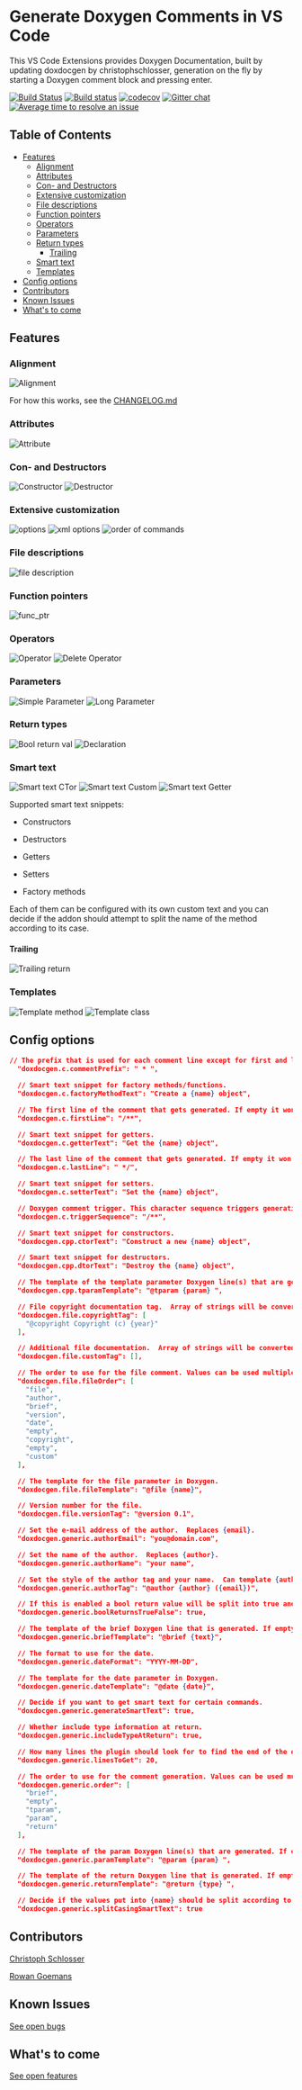 # Generate Doxygen Comments in VS Code

This VS Code Extensions provides Doxygen Documentation, built by updating doxdocgen by christophschlosser, generation on the fly by starting a Doxygen comment block and pressing enter.

[![Build Status](https://travis-ci.org/christophschlosser/doxdocgen.svg?branch=master)](https://travis-ci.org/christophschlosser/doxdocgen)
[![Build status](https://ci.appveyor.com/api/projects/status/4h84071p9tv0y9r6?svg=true)](https://ci.appveyor.com/project/christophschlosser/doxdocgen)
[![codecov](https://codecov.io/gh/christophschlosser/doxdocgen/branch/master/graph/badge.svg)](https://codecov.io/gh/christophschlosser/doxdocgen)
[![Gitter chat](https://badges.gitter.im/doxdocgen.png)](https://gitter.im/doxdocgen)
[![Average time to resolve an issue](https://isitmaintained.com/badge/resolution/christophschlosser/doxdocgen.svg)](https://isitmaintained.com/project/christophschlosser/doxdocgen "Average time to resolve an issue")

## Table of Contents

* [Features](#features)
  * [Alignment](#alignment)
  * [Attributes](#attributes)
  * [Con- and Destructors](#con--and-destructors)
  * [Extensive customization](#extensive-customization)
  * [File descriptions](#file-descriptions)
  * [Function pointers](#function-pointers)
  * [Operators](#operators)
  * [Parameters](#parameters)
  * [Return types](#return-types)
    * [Trailing](#trailing)
  * [Smart text](#smart-text)
  * [Templates](#templates)
* [Config options](#config-options)
* [Contributors](#contributors)
* [Known Issues](#known-issues)
* [What's to come](#whats-to-come)

## Features

### Alignment

![Alignment](images/alignment.gif)

For how this works, see the [CHANGELOG.md](https://github.com/christophschlosser/doxdocgen/blob/master/CHANGELOG.md#alignment)

### Attributes

![Attribute](images/attributes.gif)

### Con- and Destructors

![Constructor](images/ctor.gif)
![Destructor](images/dtor.gif)

### Extensive customization

![options](images/options.gif)
![xml options](images/opts-xml.gif)
![order of commands](images/opt-order.gif)

### File descriptions

![file description](images/file.gif)

### Function pointers

![func_ptr](images/function_ptr.gif)

### Operators

![Operator](images/operator.gif)
![Delete Operator](images/op-delete.gif)

### Parameters

![Simple Parameter](images/param_simple.gif)
![Long Parameter](images/long-param.gif)

### Return types

![Bool return val](images/bool.gif)
![Declaration](images/declaration.gif)

### Smart text

![Smart text CTor](images/smartTextCtor.gif)
![Smart text Custom](images/smartTextCustom.gif)
![Smart text Getter](images/smartTextGet.gif)

Supported smart text snippets:

* Constructors

* Destructors

* Getters

* Setters

* Factory methods

Each of them can be configured with its own custom text and you can decide if the addon should attempt to split the name of the method according to its case.

#### Trailing

![Trailing return](images/trailing.gif)

### Templates

![Template method](images/template.gif)
![Template class](images/template-class.gif)

## Config options

```json
// The prefix that is used for each comment line except for first and last.
  "doxdocgen.c.commentPrefix": " * ",

  // Smart text snippet for factory methods/functions.
  "doxdocgen.c.factoryMethodText": "Create a {name} object",

  // The first line of the comment that gets generated. If empty it won't get generated at all.
  "doxdocgen.c.firstLine": "/**",

  // Smart text snippet for getters.
  "doxdocgen.c.getterText": "Get the {name} object",

  // The last line of the comment that gets generated. If empty it won't get generated at all.
  "doxdocgen.c.lastLine": " */",

  // Smart text snippet for setters.
  "doxdocgen.c.setterText": "Set the {name} object",

  // Doxygen comment trigger. This character sequence triggers generation of Doxygen comments.
  "doxdocgen.c.triggerSequence": "/**",

  // Smart text snippet for constructors.
  "doxdocgen.cpp.ctorText": "Construct a new {name} object",

  // Smart text snippet for destructors.
  "doxdocgen.cpp.dtorText": "Destroy the {name} object",

  // The template of the template parameter Doxygen line(s) that are generated. If empty it won't get generated at all.
  "doxdocgen.cpp.tparamTemplate": "@tparam {param} ",

  // File copyright documentation tag.  Array of strings will be converted to one line per element.  Can template {year}.
  "doxdocgen.file.copyrightTag": [
    "@copyright Copyright (c) {year}"
  ],

  // Additional file documentation.  Array of strings will be converted to one line per element.  Can template {year}, {date}, {author}, and {email}.
  "doxdocgen.file.customTag": [],

  // The order to use for the file comment. Values can be used multiple times. Valid values are shown in default setting.
  "doxdocgen.file.fileOrder": [
    "file",
    "author",
    "brief",
    "version",
    "date",
    "empty",
    "copyright",
    "empty",
    "custom"
  ],

  // The template for the file parameter in Doxygen.
  "doxdocgen.file.fileTemplate": "@file {name}",

  // Version number for the file.
  "doxdocgen.file.versionTag": "@version 0.1",

  // Set the e-mail address of the author.  Replaces {email}.
  "doxdocgen.generic.authorEmail": "you@domain.com",

  // Set the name of the author.  Replaces {author}.
  "doxdocgen.generic.authorName": "your name",

  // Set the style of the author tag and your name.  Can template {author} and {email}.
  "doxdocgen.generic.authorTag": "@author {author} ({email})",

  // If this is enabled a bool return value will be split into true and false return param.
  "doxdocgen.generic.boolReturnsTrueFalse": true,

  // The template of the brief Doxygen line that is generated. If empty it won't get generated at all.
  "doxdocgen.generic.briefTemplate": "@brief {text}",

  // The format to use for the date.
  "doxdocgen.generic.dateFormat": "YYYY-MM-DD",

  // The template for the date parameter in Doxygen.
  "doxdocgen.generic.dateTemplate": "@date {date}",

  // Decide if you want to get smart text for certain commands.
  "doxdocgen.generic.generateSmartText": true,

  // Whether include type information at return.
  "doxdocgen.generic.includeTypeAtReturn": true,

  // How many lines the plugin should look for to find the end of the declaration. Please be aware that setting this value too low could improve the speed of comment generation by a very slim margin but the plugin also may not correctly detect all declarations or definitions anymore.
  "doxdocgen.generic.linesToGet": 20,

  // The order to use for the comment generation. Values can be used multiple times. Valid values are shown in default setting.
  "doxdocgen.generic.order": [
    "brief",
    "empty",
    "tparam",
    "param",
    "return"
  ],

  // The template of the param Doxygen line(s) that are generated. If empty it won't get generated at all.
  "doxdocgen.generic.paramTemplate": "@param {param} ",

  // The template of the return Doxygen line that is generated. If empty it won't get generated at all.
  "doxdocgen.generic.returnTemplate": "@return {type} ",

  // Decide if the values put into {name} should be split according to their casing.
  "doxdocgen.generic.splitCasingSmartText": true
```

## Contributors

[Christoph Schlosser](https://github.com/christophschlosser)

[Rowan Goemans](https://github.com/rowanG077)

## Known Issues

[See open bugs](https://github.com/christophschlosser/doxdocgen/labels/bug)

## What's to come

[See open features](https://github.com/christophschlosser/doxdocgen/labels/enhancement)

